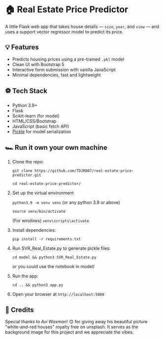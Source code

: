 # 🏠 Real Estate Price Predictor

A little Flask web app that takes house details — `size`, `year`, and `view` — and uses a support vector regressor model to predict its price.

## 💡 Features

- Predicts housing prices using a pre-trained `.pkl` model
- Clean UI with Bootstrap 5
- Interactive form submission with vanilla JavaScript
- Minimal dependencies, fast and lightweight

## ⚽️ Tech Stack

- Python 3.9+
- Flask
- Scikit-learn (for model)
- HTML/CSS/Bootstrap
- JavaScript (basic fetch API)
- [Pickle](https://docs.python.org/3/library/pickle.html) for model serialization


## 🏎️ Run it own your own machine

1. Clone the repo:

   `git clone https://github.com/TDJR007/real-estate-price-predictor.git`

   `cd real-estate-price-predictor/`

2. Set up the virtual environment

    `python3.9 -m venv venv` (or any python 3.9 or above)
    
    `source venv/bin/activate`
    
    (For windows) `venv\scripts\activate`
    
3. Install dependencies:

    `pip install -r requirements.txt`
    
4. Run SVR_Real_Estate.py to generate pickle files:

    `cd model && python3 SVR_Real_Estate.py`
    
    or you could use the notebook in model/

4. Run the app:
   
    `cd .. && python3 app.py`

6. Open your browser at `http://localhost:5000`


## 📸 Credits

Special thanks to *Avi Waxman*! 😊️ for giving away his beautiful picture "white-and-red houses" royalty free on unsplash. It serves as the background image for this project and we appreciate the vibes.


